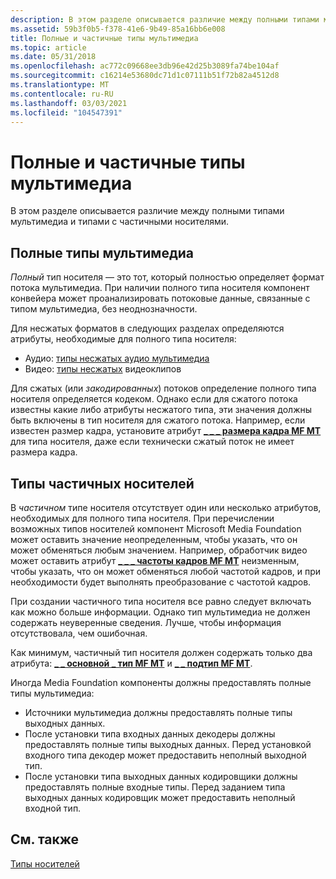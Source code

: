 ```yaml
---
description: В этом разделе описывается различие между полными типами мультимедиа и типами с частичными носителями.
ms.assetid: 59b3f0b5-f378-41e6-9b49-85a16bb6e008
title: Полные и частичные типы мультимедиа
ms.topic: article
ms.date: 05/31/2018
ms.openlocfilehash: ac772c09668ee3db96e42d25b3089fa74be104af
ms.sourcegitcommit: c16214e53680dc71d1c07111b51f72b82a4512d8
ms.translationtype: MT
ms.contentlocale: ru-RU
ms.lasthandoff: 03/03/2021
ms.locfileid: "104547391"
---
```

# <a name="complete-and-partial-media-types"></a>Полные и частичные типы мультимедиа

В этом разделе описывается различие между полными типами мультимедиа и типами с частичными носителями.

## <a name="complete-media-types"></a>Полные типы мультимедиа

*Полный* тип носителя — это тот, который полностью определяет формат потока мультимедиа. При наличии полного типа носителя компонент конвейера может проанализировать потоковые данные, связанные с типом мультимедиа, без неоднозначности.

Для несжатых форматов в следующих разделах определяются атрибуты, необходимые для полного типа носителя:

-   Аудио: [типы несжатых аудио мультимедиа](uncompressed-audio-media-types.md)
-   Видео: [типы несжатых](uncompressed-video-media-types.md) видеоклипов

Для сжатых (или *закодированных*) потоков определение полного типа носителя определяется кодеком. Однако если для сжатого потока известны какие либо атрибуты несжатого типа, эти значения должны быть включены в тип носителя для сжатого потока. Например, если известен размер кадра, установите атрибут [**\_ \_ \_ размера кадра MF MT**](mf-mt-frame-size-attribute.md) для типа носителя, даже если технически сжатый поток не имеет размера кадра.

## <a name="partial-media-types"></a>Типы частичных носителей

В *частичном* типе носителя отсутствует один или несколько атрибутов, необходимых для полного типа носителя. При перечислении возможных типов носителей компонент Microsoft Media Foundation может оставить значение неопределенным, чтобы указать, что он может обменяться любым значением. Например, обработчик видео может оставить атрибут [**\_ \_ \_ частоты кадров MF MT**](mf-mt-frame-rate-attribute.md) неизменным, чтобы указать, что он может обменяться любой частотой кадров, и при необходимости будет выполнять преобразование с частотой кадров.

При создании частичного типа носителя все равно следует включать как можно больше информации. Однако тип мультимедиа не должен содержать неуверенные сведения. Лучше, чтобы информация отсутствовала, чем ошибочная.

Как минимум, частичный тип носителя должен содержать только два атрибута: [**\_ \_ основной \_ тип MF MT**](mf-mt-major-type-attribute.md) и [**\_ \_ подтип MF MT**](mf-mt-subtype-attribute.md).

Иногда Media Foundation компоненты должны предоставлять полные типы мультимедиа:

-   Источники мультимедиа должны предоставлять полные типы выходных данных.
-   После установки типа входных данных декодеры должны предоставлять полные типы выходных данных. Перед установкой входного типа декодер может предоставить неполный выходной тип.
-   После установки типа выходных данных кодировщики должны предоставлять полные входные типы. Перед заданием типа выходных данных кодировщик может предоставить неполный входной тип.

## <a name="related-topics"></a>См. также

<dl> <dt>

[Типы носителей](media-types.md)
</dt> </dl>

 

 



